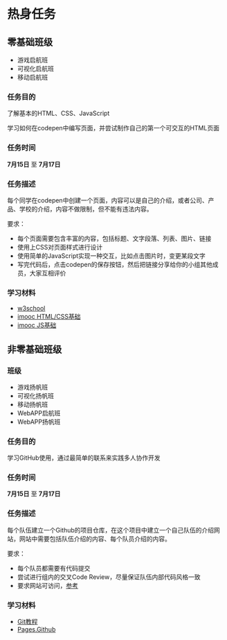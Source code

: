 # 热身任务

## 零基础班级

* 游戏启航班
* 可视化启航班
* 移动启航班

### 任务目的

了解基本的HTML、CSS、JavaScript

学习如何在codepen中编写页面，并尝试制作自己的第一个可交互的HTML页面

### 任务时间

**7月15日** 至 **7月17日**

### 任务描述

每个同学在codepen中创建一个页面，内容可以是自己的介绍，或者公司、产品、学校的介绍，内容不做限制，但不能有违法内容。

要求：

- 每个页面需要包含丰富的内容，包括标题、文字段落、列表、图片、链接
- 使用上CSS对页面样式进行设计
- 使用简单的JavaScript实现一种交互，比如点击图片时，变更某段文字
- 写完代码后，点击codepen的保存按钮，然后把链接分享给你的小组其他成员，大家互相评价

### 学习材料

- [w3school](http://w3school.com.cn/)
- [imooc HTML/CSS基础](http://www.imooc.com/view/9)
- [imooc JS基础](http://www.imooc.com/view/36)

## 非零基础班级

### 班级

* 游戏扬帆班
* 可视化扬帆班
* 移动扬帆班
* WebAPP启航班
* WebAPP扬帆班

### 任务目的

学习GitHub使用，通过最简单的联系来实践多人协作开发

### 任务时间

**7月15日** 至 **7月17日**

### 任务描述

每个队伍建立一个Github的项目仓库，在这个项目中建立一个自己队伍的介绍网站，网站中需要包括队伍介绍的内容、每个队员介绍的内容。

要求：

- 每个队员都需要有代码提交
- 尝试进行组内的交叉Code Review，尽量保证队伍内部代码风格一致
- 要求网站可访问，[参考](https://pages.github.com/)

### 学习材料

- [Git教程](http://www.liaoxuefeng.com/wiki/0013739516305929606dd18361248578c67b8067c8c017b000/)
- [Pages.Github](https://pages.github.com/)